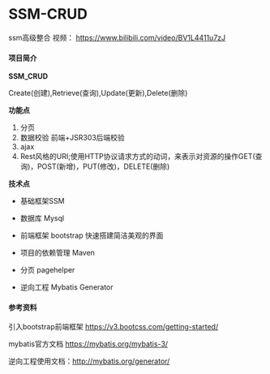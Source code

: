 # SSM-CRUD

ssm高级整合 视频： https://www.bilibili.com/video/BV1L4411u7zJ

#### 项目简介

**SSM_CRUD**

Create(创建),Retrieve(查询),Update(更新),Delete(删除)

**功能点**

1. 分页
2. 数据校验  前端+JSR303后端校验
3. ajax
4. Rest风格的URI;使用HTTP协议请求方式的动词，来表示对资源的操作GET(查询)，POST(新增)，PUT(修改)，DELETE(删除)

**技术点**

- 基础框架SSM

- 数据库 Mysql

- 前端框架  bootstrap 快速搭建简洁美观的界面

- 项目的依赖管理 Maven

- 分页 pagehelper

- 逆向工程 Mybatis Generator

#### 参考资料

引入bootstrap前端框架 https://v3.bootcss.com/getting-started/

mybatis官方文档 https://mybatis.org/mybatis-3/

逆向工程使用文档：http://mybatis.org/generator/



